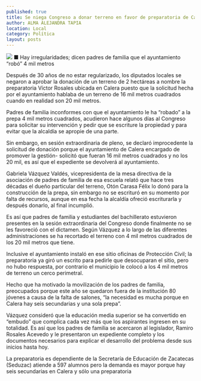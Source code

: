 ```yaml
---
published: true
title: Se niega Congreso a donar terreno en favor de preparatoria de Calera
author: ALMA ALEJANDRA TAPIA
location: Local
category: Política
layout: posts
---
```


![](http://i.imgur.com/wamOx7Fm.jpg)
■ Hay irregularidades; dicen padres de familia que el ayuntamiento “robó” 4 mil metros

Después de 30 años de no estar regularizado, los diputados locales se negaron a aprobar la donación de un terreno de 2 hectáreas a nombre la preparatoria Víctor Rosales ubicada en Calera puesto que la solicitud hecha por el ayuntamiento hablaba de un terreno de 16 mil metros cuadrados cuando en realidad son 20 mil metros. 

Padres de familia inconformes con que el ayuntamiento le ha “robado” a la prepa 4 mil metros cuadrados, acudieron hace algunos días al Congreso para solicitar su intervención y pedir que se escriture la propiedad y para evitar que la alcaldía se apropie de una parte.

Sin embargo, en sesión extraordinaria de pleno, se declaró improcedente la solicitud de donación porque el ayuntamiento de Calera encargado de promover la gestión- solicitó que fueran 16 mil metros cuadrados y no los 20 mil, es así que el expediente se devolverá al ayuntamiento. 

Gabriela Vázquez Valdés, vicepresidenta de la mesa directiva de la asociación de padres de familia de esa escuela relató que hace tres décadas el dueño particular del terreno, Otón Carasa Félix lo donó para la construcción de la prepa, sin embargo no se escrituró en su momento por falta de recursos, aunque en esa fecha la alcaldía ofreció  escriturarla y después donarlo, al final incumplió.

Es así que padres de familia y estudiantes del bachillerato estuvieron presentes en la sesión extraordinaria del Congreso donde finalmente no se les favoreció con el dictamen. Según Vázquez a lo largo de las diferentes administraciones se ha recortado el terreno con 4 mil metros cuadrados de los 20 mil metros que tiene. 

Inclusive el ayuntamiento instaló en ese sitio oficinas de Protección Civil; la preparatoria ya giró un escrito para pedirle que desocuparan el sitio, pero no hubo respuesta, por contrario el municipio le colocó a los 4 mil metros de terreno un cerco perimetral.

Hecho que ha motivado la movilización de los padres de familia, preocupados porque este año se quedaron fuera de la institución 80 jóvenes a causa de la falta de salones, “la necesidad es mucha porque en Calera hay seis secundarias y una sola prepa”.

Vázquez consideró que la educación media superior se ha convertido en “embudo” que complica cada vez más que los aspirantes ingresen en su totalidad. Es así que los padres de familia se acercaron al legislador, Ramiro Rosales Acevedo y le presentaron un expediente completo y los documentos necesarios para explicar el desarrollo del problema desde sus inicios hasta hoy.

La preparatoria es dependiente de la Secretaría de Educación de Zacatecas (Seduzac) atiende a 597 alumnos pero la demanda es mayor porque hay seis secundarias en Calera y sólo una preparatoria 



